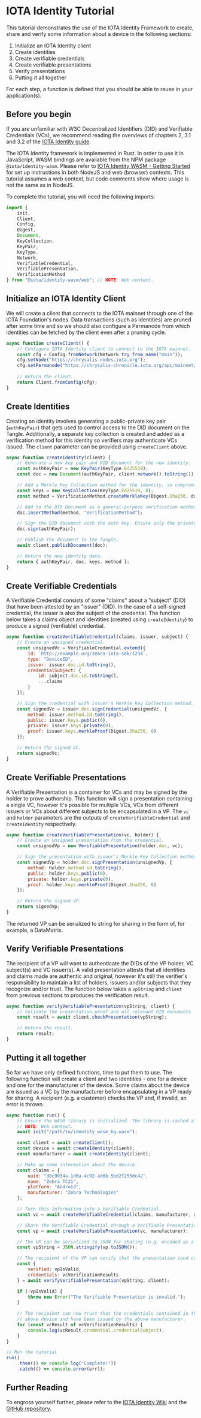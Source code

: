 # IOTA Identity Tutorial

This tutorial demonstrates the use of the IOTA Identity Framework to create, share and verify some information about a device in the following sections:

1. Initialize an IOTA Identity client
2. Create identities
3. Create verifiable credentials
4. Create verifiable presentations
5. Verify presentations
6. Putting it all together

For each step, a function is defined that you should be able to reuse in your application(s).

## Before you begin

If you are unfamiliar with W3C Decentralized Identifiers (DID) and Verifiable Credentials (VCs), we recommend reading the overviews of chapters 2, 3.1 and 3.2 of the [IOTA Identity guide](https://wiki.iota.org/identity.rs/introduction).

The IOTA Identity framework is implemented in Rust. In order to use it in JavaScript, WASM bindings are available from the NPM package `@iota/identity-wasm`. Please refer to [IOTA Identity WASM - Getting Started](https://wiki.iota.org/identity.rs/libraries/wasm/getting_started) for set up instructions in both NodeJS and web (browser) contexts. This tutorial assumes a web context, but code comments show where usage is not the same as in NodeJS.

To complete the tutorial, you will need the following imports:

```js
import {
    init,
    Client,
    Config,
    Digest,
    Document,
    KeyCollection,
    KeyPair,
    KeyType,
    Network,
    VerifiableCredential,
    VerifiablePresentation,
    VerificationMethod
} from "@iota/identity-wasm/web"; // NOTE: Web context.
```

## Initialize an IOTA Identity Client

We will create a client that connects to the IOTA mainnet through one of the IOTA Foundation's nodes. Data transactions (such as identities) are pruned after some time and so we should also configure a Permanode from which identities can be fetched by the client even after a pruning cycle.

```js
async function createClient() {
    // Configure IOTA Identity client to connect to the IOTA mainnet.
    const cfg = Config.fromNetwork(Network.try_from_name("main"));
    cfg.setNode("https://chrysalis-nodes.iota.org");
    cfg.setPermanode("https://chrysalis-chronicle.iota.org/api/mainnet/");
    
    // Return the client.
    return Client.fromConfig(cfg);
}
```

## Create Identities

Creating an identity involves generating a public-private key pair (`authKeyPair`) that gets used to control access to the DID document on the Tangle. Additionally, a separate key collection is created and added as a verification method for this identity so verifiers may authenticate VCs issued. The `client` parameter can be provided using `createClient` above.

```js
async function createIdentity(client) {
    // Generate a new key pair and DID document for the new identity.
    const authKeyPair = new KeyPair(KeyType.Ed25519);
    const doc = new Document(authKeyPair, client.network().toString());

    // Add a Merkle Key Collection method for the identity, so compromised keys can be revoked.
    const keys = new KeyCollection(KeyType.Ed25519, 8);
    const method = VerificationMethod.createMerkleKey(Digest.Sha256, doc.id, keys, "key-collection");

    // Add to the DID Document as a general-purpose verification method.
    doc.insertMethod(method, "VerificationMethod");

    // Sign the DID document with the auth key. Ensure only the private key holder can manipulate this document.
    doc.sign(authKeyPair);

    // Publish the document to the Tangle.
    await client.publishDocument(doc);

    // Return the new identity data.
    return { authKeyPair, doc, keys, method };
}
```

## Create Verifiable Credentials

A Verifiable Credential consists of some "claims" about a "subject" (DID) that have been attested by an "issuer" (DID). In the case of a self-signed credential, the issuer is also the subject of the credential. The function below takes a claims object and identities (created using `createIdentity`) to produce a signed (verifiable) credential.

```js
async function createVerifiableCredential(claims, issuer, subject) {
    // Create an unsigned credential.
    const unsignedVc = VerifiableCredential.extend({
        id: `http://example.org/zebra-iota-sdk/1234`,
        type: "DeviceID",
        issuer: issuer.doc.id.toString(),
        credentialSubject: {
            id: subject.doc.id.toString(),
            ...claims
        }
    });

    // Sign the credential with issuer's Merkle Key Collection method.
    const signedVc = issuer.doc.signCredential(unsignedVc, {
        method: issuer.method.id.toString(),
        public: issuer.keys.public(0),
        private: issuer.keys.private(0),
        proof: issuer.keys.merkleProof(Digest.Sha256, 0)
    });

    // Return the signed VC.
    return signedVc;
}
```

## Create Verifiable Presentations

A Verifiable Presentation is a container for VCs and may be signed by the holder to prove authorship. This function will sign a presentation containing a single VC, however It's possible for multiple VCs, VCs from different issuers or VCs about different subjects to be encapsulated in a VP. The `vc` and `holder` parameters are the outputs of `createVerifiableCredential` and `createIdentity` respectively.

```js
async function createVerifiablePresentation(vc, holder) {
    // Create an unsigned presentation from the credential.
    const unsignedVp = new VerifiablePresentation(holder.doc, vc);

    // Sign the presentation with issuer's Merkle Key Collection method.
    const signedVp = holder.doc.signPresentation(unsignedVp, {
        method: holder.method.id.toString(),
        public: holder.keys.public(0),
        private: holder.keys.private(0),
        proof: holder.keys.merkleProof(Digest.Sha256, 0)
    });

    // Return the signed VP.
    return signedVp;
}
```

The returned VP can be serialized to string for sharing in the form of, for example, a DataMatrix.

## Verify Verifiable Presentations

The recipient of a VP will want to authenticate the DIDs of the VP holder, VC subject(s) and VC issuer(s). A valid presentation attests that all identities and claims made are authentic and original, however it's still the verifier's responsibility to maintain a list of holders, issuers and/or subjects that they recognize and/or trust. The function below takes a `vpString` and `client` from previous sections to produces the verification result.

```js
async function verifyVerifiablePresentation(vpString, client) {
    // Validate the presentation proof and all relevant DID documents.
    const result = await client.checkPresentation(vpString);

    // Return the result.
    return result;
}
```

## Putting it all together

So far we have only defined functions, time to put them to use. The following function will create a client and two identities - one for a device and one for the manufacturer of the device. Some claims about the device are issued as a VC by the manufacturer before encapsulating in a VP ready for sharing. A recipient (e.g. a customer) checks the VP and, if invalid, an error is thrown.

```js
async function run() {
    // Ensure the WASM library is initialized. The library is cached after first initialization.
    // NOTE: Web context.
    await init("/path/to/identity_wasm_bg.wasm");

    const client = await createClient();
    const device = await createIdentity(client);
    const manufacturer = await createIdentity(client);

    // Make up some information about the device.
    const claims = {
        uuid: "d8c9934a-1d6a-4c92-ad6b-5bd2f255dc42",
        name: "Zebra TC21",
        platform: "Android",
        manufacturer: "Zebra Technologies"
    };

    // Turn this information into a Verifiable Credential.
    const vc = await createVerifiableCredential(claims, manufacturer, device);

    // Share the Verifiable Credential through a Verifiable Presentation.
    const vp = await createVerifiablePresentation(vc, manufacturer);

    // The VP can be serialized to JSON for sharing (e.g. encoded as a DataMatrix).
    const vpString = JSON.stringify(vp.toJSON());

    // The recipient of the VP can verify that the presentation (and contained credentials) are valid.
    const {
        verified: vpIsValid,
        credentials: vcVerificationResults
    } = await verifyVerifiablePresentation(vpString, client);

    if (!vpIsValid) {
        throw new Error("The Verifiable Presentation is invalid.");
    }
    
    // The recipient can now trust that the credentials contained in the VP are about the
    // above device and have been issued by the above manufacturer.
    for (const vcResult of vcVerificationResults) {
        console.log(vcResult.credential.credentialSubject);
    }
}

// Run the tutorial
run()
    .then(() => console.log("Complete!"))
    .catch(() => console.error(err));
```

## Further Reading

To engross yourself further, please refer to the [IOTA Identity Wiki](https://wiki.iota.org/identity.rs/introduction) and the [GitHub repository](https://github.com/iotaledger/identity.rs).
